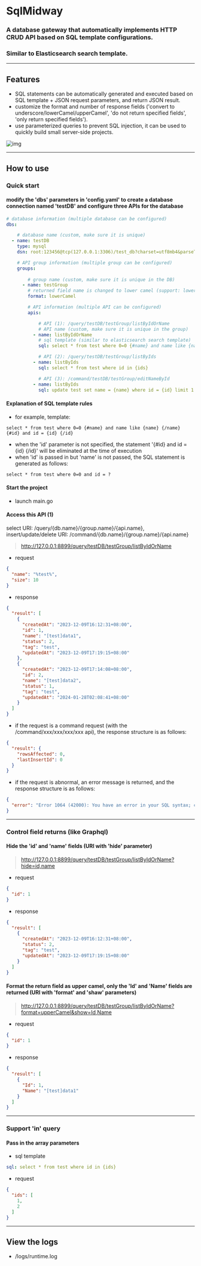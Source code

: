 # SqlMidway

### A database gateway that automatically implements HTTP CRUD API based on SQL template configurations. 
### Similar to Elasticsearch search template.

***

## Features

* SQL statements can be automatically generated and executed based on SQL template + JSON request parameters, and return JSON result.
* customize the format and number of response fields ('convert to underscore/lowerCamel/upperCamel', 'do not return specified fields', 'only return specified fields').
* use parameterized queries to prevent SQL injection, it can be used to quickly build small server-side projects.

![img](./img.jpg)

***

## How to use

### Quick start

#### modify the 'dbs' parameters in 'config.yaml' to create a database connection named 'testDB' and configure three APIs for the database

```yaml
# database information (multiple database can be configured)
dbs:

    # database name (custom, make sure it is unique)
  - name: testDB
    type: mysql
    dsn: root:123456@tcp(127.0.0.1:3306)/test_db?charset=utf8mb4&parseTime=True&loc=Local

    # API group information (multiple group can be configured)
    groups:
      
        # group name (custom, make sure it is unique in the DB)
      - name: testGroup
        # returned field name is changed to lower camel (support: lowerCamel,upperCamel,underscore)
        format: lowerCamel

        # API information (multiple API can be configured)
        apis:

            # API (1): /query/testDB/testGroup/listByIdOrName
            # API name (custom, make sure it is unique in the group)
          - name: listByIdOrName
            # sql template (similar to elasticsearch search template)
            sql: select * from test where 0=0 {#name} and name like {name} {/name} {#id} and id = {id} {/id} {#size} limit {size} {/size}

            # API (2): /query/testDB/testGroup/listByIds
          - name: listByIds
            sql: select * from test where id in {ids}

            # API (3): /command/testDB/testGroup/editNameById
          - name: listByIds
            sql: update test set name = {name} where id = {id} limit 1
```

#### Explanation of SQL template rules

* for example, template: 
```
select * from test where 0=0 {#name} and name like {name} {/name} {#id} and id = {id} {/id}
```
* when the 'id' parameter is not specified, the statement '{#id} and id = {id} {/id}' will be eliminated at the time of execution
* when 'id' is passed in but 'name' is not passed, the SQL statement is generated as follows: 
```
select * from test where 0=0 and id = ?
```

#### Start the project

* launch main.go

#### Access this API (1) 

select URI: /query/{db.name}/{group.name}/{api.name}, insert/update/delete URI: /command/{db.name}/{group.name}/{api.name}

> http://127.0.0.1:8899/query/testDB/testGroup/listByIdOrName

* request

```json
{
  "name": "%test%",
  "size": 10
}
```

* response

```json
{
  "result": [
    {
      "createdAt": "2023-12-09T16:12:31+08:00",
      "id": 1,
      "name": "[test]data1",
      "status": 2,
      "tag": "test",
      "updatedAt": "2023-12-09T17:19:15+08:00"
    },
    {
      "createdAt": "2023-12-09T17:14:08+08:00",
      "id": 2,
      "name": "[test]data2",
      "status": 1,
      "tag": "test",
      "updatedAt": "2024-01-28T02:08:41+08:00"
    }
  ]
}
```

* if the request is a command request (with the /command/xxx/xxx/xxx/xxx api), the response structure is as follows:

```json
{
  "result": {
    "rowsAffected": 0,
    "lastInsertId": 0
  }
}
```

* if the request is abnormal, an error message is returned, and the response structure is as follows:

```json
{
  "error": "Error 1064 (42000): You have an error in your SQL syntax; check the manual that corresponds to your MySQL server version for the right syntax to use near '{ids}' at line 1"
}
```

***

### Control field returns (like Graphql)

#### Hide the 'id' and 'name' fields (URI with 'hide' parameter)

> http://127.0.0.1:8899/query/testDB/testGroup/listByIdOrName?hide=id,name

* request

```json
{
  "id": 1
}
```

* response

```json
{
  "result": [
    {
      "createdAt": "2023-12-09T16:12:31+08:00",
      "status": 2,
      "tag": "test",
      "updatedAt": "2023-12-09T17:19:15+08:00"
    }
  ]
}
```

#### Format the return field as upper camel, only the 'Id' and 'Name' fields are returned (URI with 'format' and 'shaw' parameters)

> http://127.0.0.1:8899/query/testDB/testGroup/listByIdOrName?format=upperCamel&show=Id,Name

* request

```json
{
  "id": 1
}
```

* response

```json
{
  "result": [
    {
      "Id": 1,
      "Name": "[test]data1"
    }
  ]
}
```

***

### Support 'in' query

#### Pass in the array parameters

* sql template

```yaml
sql: select * from test where id in {ids}
```

* request

```json
{
  "ids": [
    1,
    2
  ]
}
```

***

## View the logs

* /logs/runtime.log